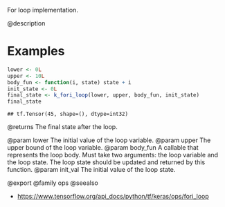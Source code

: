 For loop implementation.

@description

# Examples

```r
lower <- 0L
upper <- 10L
body_fun <- function(i, state) state + i
init_state <- 0L
final_state <- k_fori_loop(lower, upper, body_fun, init_state)
final_state
```

```
## tf.Tensor(45, shape=(), dtype=int32)
```

@returns
The final state after the loop.

@param lower The initial value of the loop variable.
@param upper The upper bound of the loop variable.
@param body_fun A callable that represents the loop body. Must take two
    arguments: the loop variable and the loop state. The loop state
    should be updated and returned by this function.
@param init_val The initial value of the loop state.

@export
@family ops
@seealso
+ <https://www.tensorflow.org/api_docs/python/tf/keras/ops/fori_loop>
